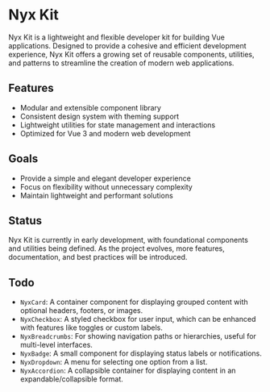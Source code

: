 # Nyx Kit

Nyx Kit is a lightweight and flexible developer kit for building Vue applications. Designed to provide a cohesive and efficient development experience, Nyx Kit offers a growing set of reusable components, utilities, and patterns to streamline the creation of modern web applications.

## Features
- Modular and extensible component library
- Consistent design system with theming support
- Lightweight utilities for state management and interactions
- Optimized for Vue 3 and modern web development

## Goals
- Provide a simple and elegant developer experience
- Focus on flexibility without unnecessary complexity
- Maintain lightweight and performant solutions

## Status
Nyx Kit is currently in early development, with foundational components and utilities being defined. As the project evolves, more features, documentation, and best practices will be introduced.

## Todo
- `NyxCard`: A container component for displaying grouped content with optional headers, footers, or images.
- `NyxCheckbox`: A styled checkbox for user input, which can be enhanced with features like toggles or custom labels.
- `NyxBreadcrumbs`: For showing navigation paths or hierarchies, useful for multi-level interfaces.
- `NyxBadge`: A small component for displaying status labels or notifications.
- `NyxDropdown`: A menu for selecting one option from a list.
- `NyxAccordion`: A collapsible container for displaying content in an expandable/collapsible format.
